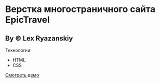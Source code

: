 # Верстка многостраничного сайта EpicTravel

## By © Lex Ryazanskiy

Технологии:

- HTML,
- CSS

[Смотреть демо](https://lexryazanskiy.github.io/epic-travel/)
